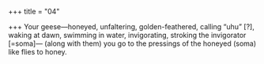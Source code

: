 +++
title = "04"

+++
Your geese—honeyed, unfaltering, golden-feathered, calling “uhu” [?],  waking at dawn,
swimming in water, invigorating, stroking the invigorator [=soma]— (along with them) you go to the pressings of the honeyed (soma) like  flies to honey.